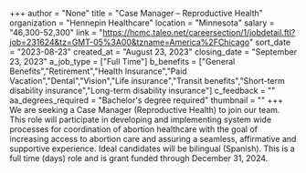 +++
author = "None"
title = "Case Manager – Reproductive Health"
organization = "Hennepin Healthcare"
location = "Minnesota"
salary = "46,300-52,300"
link = "https://hcmc.taleo.net/careersection/1/jobdetail.ftl?job=231624&tz=GMT-05%3A00&tzname=America%2FChicago"
sort_date = "2023-08-23"
created_at = "August 23, 2023"
closing_date = "September 23, 2023"
a_job_type = ["Full Time"]
b_benefits = ["General Benefits","Retirement","Health Insurance","Paid Vacation","Dental","Vision","Life insurance","Transit benefits","Short-term disability insurance","Long-term disability insurance"]
c_feedback = ""
aa_degrees_required = "Bachelor's degree required"
thumbnail = ""
+++
We are seeking a Case Manager (Reproductive Health) to join our team.  This role will participate in developing and implementing system wide processes for coordination of abortion healthcare with the goal of increasing access to abortion care and assuring a seamless, affirmative and supportive experience. Ideal candidates will be bilingual (Spanish). This is a full time (days) role and is grant funded through December 31, 2024.